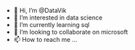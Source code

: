 - 👋 Hi, I’m @DataVik
- 👀 I’m interested in data science
- 🌱 I’m currently learning sql
- 💞️ I’m looking to collaborate on microsoft
- 📫 How to reach me ...

<!---
DataVik/DataVik is a ✨ special ✨ repository because its `README.md` (this file) appears on your GitHub profile.
You can click the Preview link to take a look at your changes.
--->
